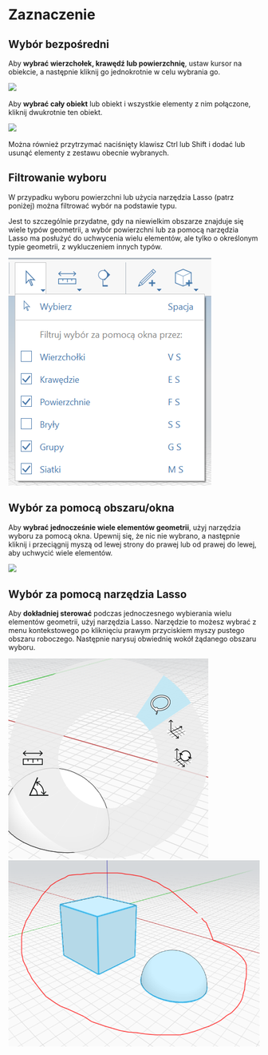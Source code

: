 # Zaznaczenie

## Wybór bezpośredni

Aby **wybrać wierzchołek, krawędź lub powierzchnię**, ustaw kursor na obiekcie, a następnie kliknij go jednokrotnie w celu wybrania go.

![](../.gitbook/assets/direct\_selection1.png)

Aby **wybrać cały obiekt** lub obiekt i wszystkie elementy z nim połączone, kliknij dwukrotnie ten obiekt.

![](../.gitbook/assets/direct\_selection2.png)

Można również przytrzymać naciśnięty klawisz Ctrl lub Shift i dodać lub usunąć elementy z zestawu obecnie wybranych.

## Filtrowanie wyboru

W przypadku wyboru powierzchni lub użycia narzędzia Lasso (patrz poniżej) można filtrować wybór na podstawie typu.

Jest to szczególnie przydatne, gdy na niewielkim obszarze znajduje się wiele typów geometrii, a wybór powierzchni lub za pomocą narzędzia Lasso ma posłużyć do uchwycenia wielu elementów, ale tylko o określonym typie geometrii, z wykluczeniem innych typów.

![](<../.gitbook/assets/selection-filter (1).png>)

## Wybór za pomocą obszaru/okna

Aby **wybrać jednocześnie wiele elementów geometrii**, użyj narzędzia wyboru za pomocą okna. Upewnij się, że nic nie wybrano, a następnie kliknij i przeciągnij myszą od lewej strony do prawej lub od prawej do lewej, aby uchwycić wiele elementów.

![](../.gitbook/assets/direct\_selection3.png)

## Wybór za pomocą narzędzia Lasso

Aby **dokładniej sterować** podczas jednoczesnego wybierania wielu elementów geometrii, użyj narzędzia Lasso. Narzędzie to możesz wybrać z menu kontekstowego po kliknięciu prawym przyciskiem myszy pustego obszaru roboczego. Następnie narysuj obwiednię wokół żądanego obszaru wyboru.

![](../.gitbook/assets/lasso1.png)\
![](../.gitbook/assets/lasso2.png)
